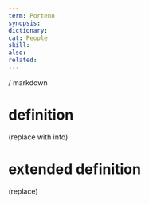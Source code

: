 ```yaml
---
term: Porteno
synopsis:
dictionary:
cat: People
skill: 
also: 
related: 
---
```

/ 
  markdown
  # definition
  (replace with info)
  # extended definition
  (replace)
